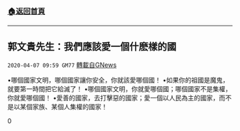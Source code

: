 ###  [:house:返回首頁](https://github.com/ourhimalayas/txt)
---

## 郭文貴先生：我們應該愛一個什麽樣的國
`2020-04-07 09:59 GM77` [轉載自GNews](https://gnews.org/zh-hant/164957/)

•哪個國家文明，哪個國家讓你安全，你就該愛哪個國！
•如果你的祖國是魔鬼，就要第一時間把它給滅了！
•哪個國家文明，你就愛哪個國；哪個國家不是集權，你就愛哪個國！
•愛善的國家，去打擊惡的國家；愛一個以人民為主的國家，而不是以某個家族、某個人集權的國家！

0
